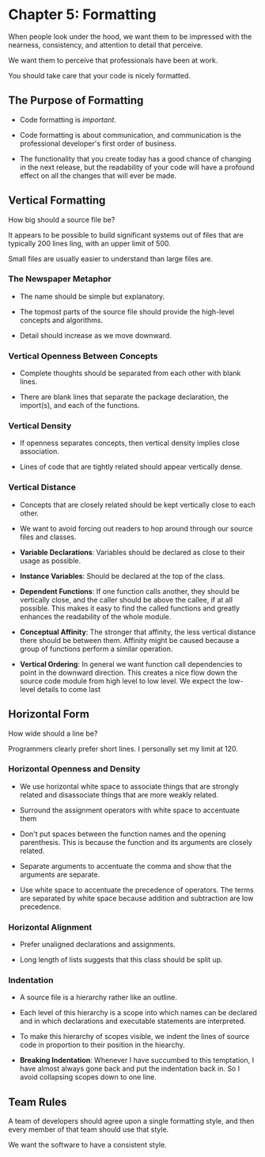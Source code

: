 # Chapter 5: Formatting

When people look under the hood, we want them to be impressed with the nearness, consistency, and attention to detail that perceive.

We want them to perceive that professionals have been at work.

You should take care that your code is nicely formatted.

## The Purpose of Formatting

- Code formatting is *important*.

- Code formatting is about communication, and communication is the professional developer's first order of business.

- The functionality that you create today has a good chance of changing in the next release, but the readability of your code will have a profound effect on all the changes that will ever be made.

## Vertical Formatting

How big should a source file be?

It appears to be possible to build significant systems out of files that are typically 200 lines ling, with an upper limit of 500.

Small files are usually easier to understand than large files are.

### The Newspaper Metaphor

- The name should be simple but explanatory.

- The topmost parts of the source file should provide the high-level concepts and algorithms.

- Detail should increase as we move downward.

### Vertical Openness Between Concepts

- Complete thoughts should be separated from each other with blank lines.

- There are blank lines that separate the package declaration, the import(s), and each of the functions.

### Vertical Density

- If openness separates concepts, then vertical density implies close association.

- Lines of code that are tightly related should appear vertically dense.

### Vertical Distance

- Concepts that are closely related should be kept vertically close to each other.

- We want to avoid forcing out readers to hop around through our source files and classes.

- **Variable Declarations**: Variables should be declared as close to their usage as possible.

- **Instance Variables**: Should be declared at the top of the class.

- **Dependent Functions**: If one function calls another, they should be vertically close, and the caller should be above the callee, if at all possible.
  This makes it easy to find the called functions and greatly enhances the readability of the whole module.

- **Conceptual Affinity**: The stronger that affinity, the less vertical distance there should be between them.
  Affinity might be caused because a group of functions perform a similar operation.

- **Vertical Ordering**: In general we want function call dependencies to point in the downward direction.
  This creates a nice flow down the source code module from high level to low level.
  We expect the low-level details to come last

## Horizontal Form

How wide should a line be?

Programmers clearly prefer short lines. I personally set my limit at 120.

### Horizontal Openness and Density

- We use horizontal white space to associate things that are strongly related and disassociate things that are more weakly related.

- Surround the assignment operators with white space to accentuate them

- Don't put spaces between the function names and the opening parenthesis. This is because the function and its arguments are closely related.

- Separate arguments to accentuate the comma and show that the arguments are separate.

- Use white space to accentuate the precedence of operators. The terms are separated by white space because addition and subtraction are low precedence.

### Horizontal Alignment

- Prefer unaligned declarations and assignments.

- Long length of lists suggests that this class should be split up.

### Indentation

- A source file is a hierarchy rather like an outline.

- Each level of this hierarchy is a scope into which names can be declared and in which declarations and executable statements are interpreted.

- To make this hierarchy of scopes visible, we indent the lines of source code in proportion to their position in the hiearchy.

- **Breaking Indentation**: Whenever I have succumbed to this temptation, I have almost always gone back and put the indentation back in. So I avoid collapsing scopes down to one line.

## Team Rules

A team of developers should agree upon a single formatting style, and then every member of that team should use that style.

We want the software to have a consistent style.
